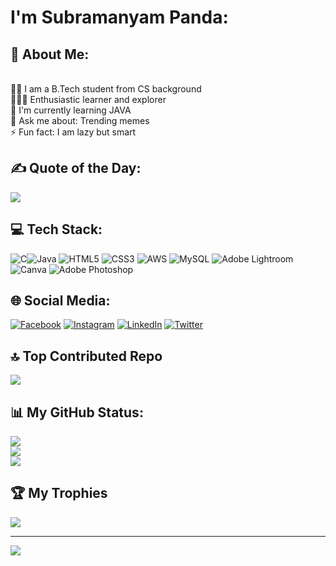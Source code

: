 # I'm Subramanyam Panda:

## 💫 About Me:
<br>👨‍🎓  I am a B.Tech student from CS background<br>👨🏻‍💻  Enthusiastic learner and explorer<br>🌱  I'm currently learning JAVA <br>💬  Ask me about: Trending memes<br>⚡  Fun fact: I am lazy but smart<br>

## ✍️ Quote of the Day:
![](https://quotes-github-readme.vercel.app/api?type=horizontal&theme=dark)

## 💻 Tech Stack:
![C](https://img.shields.io/badge/c-%2300599C.svg?style=for-the-badge&logo=c&logoColor=white)![Java](https://img.shields.io/badge/java-%23ED8B00.svg?style=for-the-badge&logo=java&logoColor=white) ![HTML5](https://img.shields.io/badge/html5-%23E34F26.svg?style=for-the-badge&logo=html5&logoColor=white) ![CSS3](https://img.shields.io/badge/css3-%231572B6.svg?style=for-the-badge&logo=css3&logoColor=white) ![AWS](https://img.shields.io/badge/AWS-%23FF9900.svg?style=for-the-badge&logo=amazon-aws&logoColor=white) ![MySQL](https://img.shields.io/badge/mysql-%2300f.svg?style=for-the-badge&logo=mysql&logoColor=white) ![Adobe Lightroom](https://img.shields.io/badge/Adobe%20Lightroom-31A8FF.svg?style=for-the-badge&logo=Adobe%20Lightroom&logoColor=white) ![Canva](https://img.shields.io/badge/Canva-%2300C4CC.svg?style=for-the-badge&logo=Canva&logoColor=white) ![Adobe Photoshop](https://img.shields.io/badge/adobephotoshop-%2331A8FF.svg?style=for-the-badge&logo=adobephotoshop&logoColor=white)

## 🌐 Social Media:
[![Facebook](https://img.shields.io/badge/Facebook-%231877F2.svg?logo=Facebook&logoColor=white)](https://facebook.com/SubramanyamPanda) [![Instagram](https://img.shields.io/badge/Instagram-%23E4405F.svg?logo=Instagram&logoColor=white)](https://instagram.com/subhu_) [![LinkedIn](https://img.shields.io/badge/LinkedIn-%230077B5.svg?logo=linkedin&logoColor=white)](https://www.linkedin.com/in/subramanyam-panda-441409218/) [![Twitter](https://img.shields.io/badge/Twitter-%231DA1F2.svg?logo=Twitter&logoColor=white)](https://twitter.com/SubramanyamPan6) 

## 🔝 Top Contributed Repo
![](https://github-contributor-stats.vercel.app/api?username=chimtu222&limit=5&theme=flat&combine_all_yearly_contributions=true)

## 📊 My GitHub Status:
![](https://github-readme-stats.vercel.app/api?username=chimtu222&theme=algolia&hide_border=false&include_all_commits=true&count_private=true)<br/>
![](https://github-readme-streak-stats.herokuapp.com/?user=chimtu222&theme=algolia&hide_border=false)<br/>
![](https://github-readme-stats.vercel.app/api/top-langs/?username=chimtu222&theme=algolia&hide_border=false&include_all_commits=true&count_private=true&layout=compact)

## 🏆 My Trophies
![](https://github-profile-trophy.vercel.app/?username=chimtu222&theme=radical&no-frame=false&no-bg=true&margin-w=4)

---
[![](https://visitcount.itsvg.in/api?id=chimtu222&icon=0&color=0)](https://visitcount.itsvg.in)

